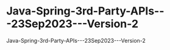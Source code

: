 # Java-Spring-3rd-Party-APIs---23Sep2023---Version-2
Java-Spring-3rd-Party-APIs---23Sep2023---Version-2
